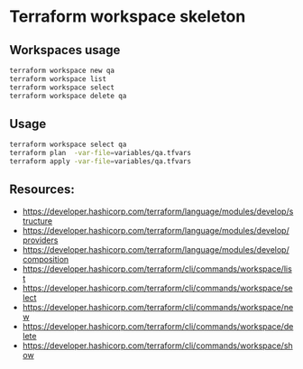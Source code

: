 # Terraform workspace skeleton

## Workspaces usage
```sh
terraform workspace new qa
terraform workspace list
terraform workspace select
terraform workspace delete qa
```

## Usage
```sh
terraform workspace select qa
terraform plan  -var-file=variables/qa.tfvars
terraform apply -var-file=variables/qa.tfvars
```

## Resources:
- https://developer.hashicorp.com/terraform/language/modules/develop/structure
- https://developer.hashicorp.com/terraform/language/modules/develop/providers
- https://developer.hashicorp.com/terraform/language/modules/develop/composition
- https://developer.hashicorp.com/terraform/cli/commands/workspace/list
- https://developer.hashicorp.com/terraform/cli/commands/workspace/select
- https://developer.hashicorp.com/terraform/cli/commands/workspace/new
- https://developer.hashicorp.com/terraform/cli/commands/workspace/delete
- https://developer.hashicorp.com/terraform/cli/commands/workspace/show
